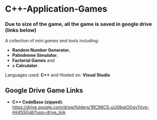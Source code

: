 # C++-Application-Games

### Due to size of the game, all the game is saved in google drive (links below)

A collection of _mini games and tools_ including:
* __Random Number Generator__,
* __Palindrome Simulator__,
* __Factorial Games__ and
* a __Calculator__.

Languages used: __C++__ 
and Hosted on: __Visual Studio__

## Google Drive Game Links
* __C++ CodeBase (zipped)__: https://drive.google.com/drive/folders/1RC98C5-uU0lkqjOGgv1Vvp-iHj4SSGgb?usp=drive_link

